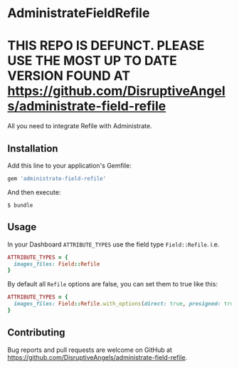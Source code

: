 # AdministrateFieldRefile

# THIS REPO IS DEFUNCT. PLEASE USE THE MOST UP TO DATE VERSION FOUND AT https://github.com/DisruptiveAngels/administrate-field-refile

All you need to integrate Refile with Administrate.

## Installation

Add this line to your application's Gemfile:

```ruby
gem 'administrate-field-refile'
```

And then execute:
```
$ bundle
```

## Usage

In your Dashboard `ATTRIBUTE_TYPES` use the field type `Field::Refile`. i.e.
```ruby
ATTRIBUTE_TYPES = {
  images_files: Field::Refile
}
```

By default all `Refile` options are false, you can set them to true like this:
```ruby
ATTRIBUTE_TYPES = {
  images_files: Field::Refile.with_options(direct: true, presigned: true, multiple: true)
}
```

## Contributing

Bug reports and pull requests are welcome on GitHub at https://github.com/DisruptiveAngels/administrate-field-refile.
